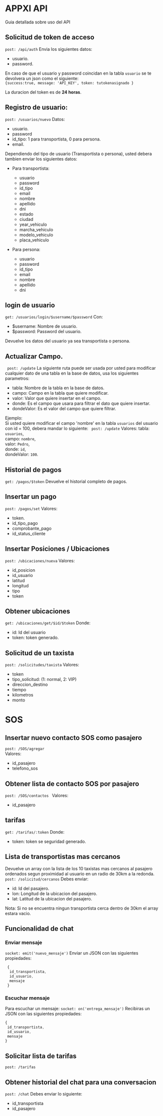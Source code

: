 # APPXI API
Guia detallada sobre uso del API    
## Solicitud de token de acceso
`` post: /api/auth ``
Envia los siguientes datos:    
- usuario.
- password.

En caso de que el usuario y password coincidan en la tabla ``usuario`` se te devolvera un json como el siguiente:    
`` {success:true, message: 'API_KEY', token: tutokenasignado } ``

La duracion del token es de **24 horas**.

## Registro de usuario:
`` post: /usuarios/nuevo ``
Datos:    
- usuario.
- password
- id_tipo: 1 para transportista, 0 para persona.
- email.

Dependiendo del tipo de usuario (Transportista o  persona), usted debera tambien enviar los siguientes datos:    
- Para transportista:
  - usuario
  - password
  - id_tipo
  - email
  - nombre
  - apellido
  - dni
  - estado
  - ciudad
  - year_vehiculo
  - marcha_vehiculo
  - modelo_vehiculo
  - placa_vehiculo

- Para persona:
  - usuario
  - password
  - id_tipo
  - email
  - nombre
  - apellido
  - dni

## login de usuario
`` get: /usuarios/login/$username/$password ``
Con:    
- $username: Nombre de usuario.
- $password: Password del usuario.

Devuelve los datos del usuario ya sea transportista o persona.

## Actualizar Campo.
`` post: /update``
La siguiente ruta puede ser usada por usted para modificar cualquier dato de una tabla en la base de datos, usa los siguientes parametros:
- tabla: Nombre de la tabla en la base de datos.
- campo: Campo en la tabla que quiere modificar.
- valor: Valor que quiere insertar en el campo.
- donde: Es el campo que usara para filtrar el dato que quiere insertar.
- dondeValor: Es el valor del campo que quiere filtrar.

Ejemplo:    
Si usted quiere modificar el campo 'nombre' en la tabla `usuarios` del usuario con id = 100, debera mandar lo siguiente:
 `` post: /update``
 Valores:
 tabla: `usuarios`,    
 campo: `nombre`,    
 valor: `Pedro`,    
 donde: `id`,    
 dondeValor: `100`.    
 
 
## Historial de pagos
`` get: /pagos/$token ``
Devuelve el historial completo de pagos.

## Insertar un pago
`` post: /pagos/set ``
Valores:
- token.
- id_tipo_pago
- comprobante_pago
- id_status_cliente

## Insertar Posiciones / Ubicaciones
`` post: /ubicaciones/nueva ``
Valores:
- id_posicion
- id_usuario
- latitud
- longitud
- tipo
- token

## Obtener ubicaciones
`` get: /ubicaciones/get/$id/$token ``
Donde:
- id: Id del usuario
- token: token generado.

## Solicitud de un taxista
`` post: /solicitudes/taxista ``
Valores:
- token
- tipo_solicitud: (1: normal, 2: VIP)
- direccion_destino
- tiempo
- kilometros
- monto

# SOS 
## Insertar nuevo contacto SOS como pasajero
`` post: /SOS/agregar ``    
Valores:    
- id_pasajero
- telefono_sos

## Obtener lista de contacto SOS por pasajero
``post: /SOS/contactos ``
Valores:
- id_pasajero

## tarifas
`` get: /tarifas/:token ``
Donde:
- token: token se seguridad generado.

## Lista de transportistas mas cercanos    
Devuelve un array con la lista de los 10 taxistas mas cercanos al pasajero ordenados segun proximidad al usuario en un radio de 30km a la redonda.
`` post: /solicitud/cercanos ``
Debes enviar:    
- id: Id del pasajero.
- lon: Longitud de la ubicacion del pasajero.
- lat: Latitud de la ubicacion del pasajero.

Nota: Si no se encuentra ningun transportista cerca dentro de 30km el array estara vacio.

## Funcionalidad de chat    

### Enviar mensaje
``socket: emit('nuevo_mensaje')``
Enviar un JSON con las siguientes propiedades: 
```javascript
 {
  id_transportista, 
  id_usuario, 
  mensaje
 } 
 ```
### Escuchar mensaje
 Para escuchar un mensaje:
 ``socket: on('entrega_mensaje')``
 Recibiras un JSON con las siguientes propiedades:
 ```javascript
 {
  id_transportista, 
  id_usuario, 
  mensaje
 } 
 ```


## Solicitar lista de tarifas
`` post: /tarifas ``

## Obtener historial del chat para una conversacion
`` post: /chat ``
Debes enviar lo siguiente:
- id_transportista
- id_pasajero
 